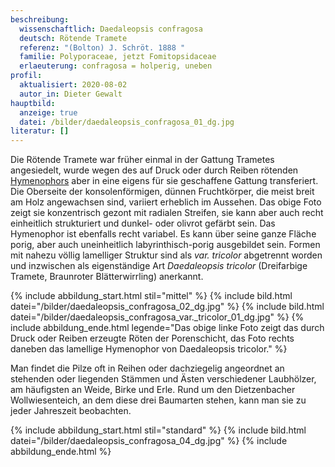 ```yaml
---
beschreibung:
  wissenschaftlich: Daedaleopsis confragosa
  deutsch: Rötende Tramete
  referenz: "(Bolton) J. Schröt. 1888 "
  familie: Polyporaceae, jetzt Fomitopsidaceae
  erlaeuterung: confragosa = holperig, uneben
profil:
  aktualisiert: 2020-08-02
  autor_in: Dieter Gewalt
hauptbild:
  anzeige: true
  datei: /bilder/daedaleopsis_confragosa_01_dg.jpg
literatur: []
---
```

Die Rötende Tramete war früher einmal in der Gattung Trametes angesiedelt, wurde wegen des auf Druck oder durch Reiben rötenden [Hymenophors](Hymenophor "Glossar") aber in eine eigens für sie geschaffene Gattung transferiert. Die Oberseite der konsolenförmigen, dünnen Fruchtkörper, die meist breit am Holz angewachsen sind, variiert erheblich im Aussehen. Das obige Foto zeigt sie konzentrisch gezont mit radialen Streifen, sie kann aber auch recht einheitlich strukturiert und dunkel- oder olivrot gefärbt sein. Das Hymenophor ist ebenfalls recht variabel. Es kann über seine ganze Fläche porig, aber auch uneinheitlich labyrinthisch-porig ausgebildet sein. Formen mit nahezu völlig lamelliger Struktur sind als *var. tricolor* abgetrennt worden und inzwischen als eigenständige Art *Daedaleopsis tricolor* (Dreifarbige Tramete, Braunroter Blätterwirrling) anerkannt.

{% include abbildung_start.html stil="mittel" %}
{% include bild.html datei="/bilder/daedaleopsis_confragosa_02_dg.jpg" %}
{% include bild.html datei="/bilder/daedaleopsis_confragosa_var._tricolor_01_dg.jpg" %}
{% include abbildung_ende.html legende="Das obige linke Foto zeigt das durch Druck oder Reiben erzeugte Röten der Porenschicht, das Foto rechts daneben das lamellige Hymenophor von Daedaleopsis tricolor." %}

Man findet die Pilze oft in Reihen oder dachziegelig angeordnet an stehenden oder liegenden Stämmen und Ästen verschiedener Laubhölzer, am häufigsten an Weide, Birke und Erle. Rund um den Dietzenbacher Wollwiesenteich, an dem diese drei Baumarten stehen, kann man sie zu jeder Jahreszeit beobachten.

{% include abbildung_start.html stil="standard" %}
{% include bild.html datei="/bilder/daedaleopsis_confragosa_04_dg.jpg" %}
{% include abbildung_ende.html %}